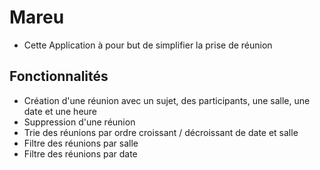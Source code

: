 # Mareu
* Cette Application à pour but de simplifier la prise de réunion
## Fonctionnalités
* Création d'une réunion avec un sujet, des participants, une salle, une date et une heure
* Suppression d'une réunion
* Trie des réunions par ordre croissant / décroissant de date et salle
* Filtre des réunions par salle
* Filtre des réunions par date
